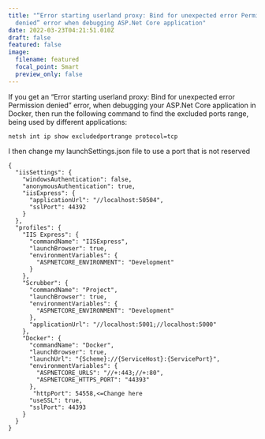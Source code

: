 ```yaml
---
title: "“Error starting userland proxy: Bind for unexpected error Permission
  denied” error when debugging ASP.Net Core application"
date: 2022-03-23T04:21:51.010Z
draft: false
featured: false
image:
  filename: featured
  focal_point: Smart
  preview_only: false
---
```

If you get an “Error starting userland proxy: Bind for unexpected error Permission denied” error, when debugging your ASP.Net Core application in Docker, then run the following command to find the excluded ports range, being used by different applications:

`netsh int ip show excludedportrange protocol=tcp`

I then change my launchSettings.json file to use a port that is not reserved

```
{
  "iisSettings": {
    "windowsAuthentication": false,
    "anonymousAuthentication": true,
    "iisExpress": {
      "applicationUrl": "//localhost:50504",
      "sslPort": 44392
    }
  },
  "profiles": {
    "IIS Express": {
      "commandName": "IISExpress",
      "launchBrowser": true,
      "environmentVariables": {
        "ASPNETCORE_ENVIRONMENT": "Development"
      }
    },
    "Scrubber": {
      "commandName": "Project",
      "launchBrowser": true,
      "environmentVariables": {
        "ASPNETCORE_ENVIRONMENT": "Development"
      },
      "applicationUrl": "//localhost:5001;//localhost:5000"
    },
    "Docker": {
      "commandName": "Docker",
      "launchBrowser": true,
      "launchUrl": "{Scheme}://{ServiceHost}:{ServicePort}",
      "environmentVariables": {
        "ASPNETCORE_URLS": "//+:443;//+:80",
        "ASPNETCORE_HTTPS_PORT": "44393"
      },
       "httpPort": 54558,<=Change here
      "useSSL": true,
      "sslPort": 44393
    }
  }
}
```